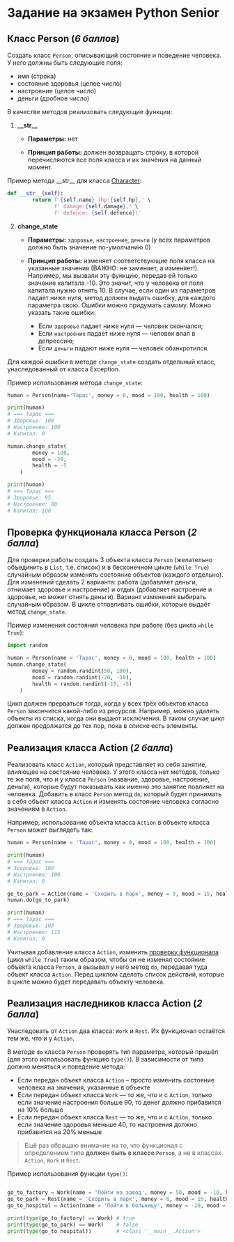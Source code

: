 # Задание на экзамен Python Senior

## Класс Person (_6 баллов_)
Создать класс `Person`, описывающий состояние и поведение человека. У него должны быть следующие поля: 
- имя (строка)
- состояние здоровья (целое число)
- настроение (целое число)
- деньги (дробное число)

В качестве методов реализовать следующие функции:

1. **\_\_str\_\_**

   - **Параметры:** нет

   - **Принцип работы:** должен возвращать строку, в которой перечисляются все поля класса и их значения на данный момент.

Пример метода \_\_str\_\_ для класса [Character](https://github.com/svitlyi-itstep/B2121/blob/master/Lesson_2/character.py#L16):
```python
def __str__(self):
        return f'{self.name} (hp:{self.hp},' \
               f' damage:{self.damage},' \
               f' defence: {self.defence})'
```

2. **change_state**

   - **Параметры:** `здоровье`, `настроение`, `деньги` (у всех параметров должно быть значение по-умолчанию 0)

   - **Принцип работы:** изменяет соответствующие поля класса на указанные значения (ВАЖНО: не заменяет, а изменяет!). Например, мы вызвали эту функцию, передав ей только значение капитала -10. Это значит, что у человека от поля капитала нужно отнять 10.
В случае, если один из параметров падает ниже нуля, метод должен выдать ошибку, для каждого параметра свою. Ошибки можно придумать самому.
Можно указать такие ошибки:
      - Если `здоровье` падает ниже нуля — человек скончался;
      - Если `настроение` падает ниже нуля — человек впал в депрессию;
      - Если `деньги` падают ниже нуля — человек обанкротился.

Для каждой ошибки в методе `change_state` создать отдельный класс, унаследованный от класса Exception.

  Пример использования метода `change_state`:
  ```python
  human = Person(name='Тарас', money = 0, mood = 100, health = 100)
  
  print(human)
  # === Тарас ===
  # Здоровье: 100
  # Настроение: 100
  # Капитал: 0
  
  human.change_state(
          money = 100,
          mood = -20,
          health = -5
      )
  
  print(human)
  # === Тарас ===
  # Здоровье: 95
  # Настроение: 80
  # Капитал: 100
  ```

## Проверка функционала класса Person (_2 балла_)
Для проверки работы создать 3 объекта класса `Person` (желательно объединить в `List`, т.е. список) и в бесконечном цикле (`while True`) случайным образом изменять состояние объектов (каждого отдельно). Для изменений сделать 2 варианта: работа (добавляет деньги, отнимает здоровье и настроение) и отдых (добавляет настроение и здоровье, но может отнять деньги). Вариант изменения выбирать случайным образом. В цикле отлавливать ошибки, которые выдаёт метод `change_state`.

Пример изменения состояния человека при работе (без цикла `while True`):
```python
import random

human = Person(name = 'Тарас', money = 0, mood = 100, health = 100)
human.change_state(
        money = random.randint(50, 100),
        mood = random.randint(-20, -10),
        health = random.randint(-10, -5)
    )
```

Цикл должен прерваться тогда, когда у всех трёх объектов класса `Person` закончится какой-либо из ресурсов. Например, можно удалять объекты из списка, когда они выдают исключения. В таком случае цикл должен продолжатся до тех пор, пока в списке есть элементы.

## Реализация класса Action (_2 балла_)
Реализовать класс `Action`, который представляет из себя занятие, влияющее на состояние человека. У этого класса нет методов, только те же поля, что и у класса `Person` (название, здоровье, настроение, деньги), которые будут показывать как именно это занятие повлияет на человека. Добавить в класс `Person` метод `do`, который будет принимать в себя объект класса `Action` и изменять состояние человека согласно значениям в `Action`.

Например, использование объекта класса `Action` в объекте класса `Person` может выглядеть так:
```python
human = Person(name = 'Тарас', money = 0, mood = 100, health = 100)

print(human)
# === Тарас ===
# Здоровье: 100
# Настроение: 100
# Капитал: 0

go_to_park = Action(name = 'Сходить в парк', money = 0, mood = 15, health = 3)
human.do(go_to_park)

print(human)
# === Тарас ===
# Здоровье: 103
# Настроение: 115
# Капитал: 0
```

Учитывая добавление класса `Action`, изменить [проверку функционала](https://github.com/svitlyi-itstep/B2121/blob/master/Exam.md#%D0%BF%D1%80%D0%BE%D0%B2%D0%B5%D1%80%D0%BA%D0%B0-%D1%84%D1%83%D0%BD%D0%BA%D1%86%D0%B8%D0%BE%D0%BD%D0%B0%D0%BB%D0%B0-%D0%BA%D0%BB%D0%B0%D1%81%D1%81%D0%B0-person-2-%D0%B1%D0%B0%D0%BB%D0%BB%D0%B0) (цикл `while True`) таким образом, чтобы он не изменял состояние объекта класса `Person`, а вызывал у него метод `do`, передавая туда объект класса `Action`. Перед циклом сделать список действий, которые в цикле можно будет передавать объекту человека.

## Реализация наследников класса Action (_2 балла_)
Унаследовать от `Action` два класса: `Work` и `Rest`. Их функционал остаётся тем же, что и у `Action`. 

В методе `do` класса `Person` проверять тип параметра, который пришёл (для этого использовать функцию `type()`). В зависимости от типа должно меняться и поведение метода:
- Если передан объект класса `Action` – просто изменить состояние человека на значения, указанные в объекте
- Если передан объект класса `Work` — то же, что и с `Action`, только если значение настроения больше 90, то денег должно прибавится на 10% больше
- Если передан объект класса `Rest` — то же, что и с `Action`, только если значение здоровья меньше 40, то настроения 
должно прибавится на 20% меньше

> Ещё раз обращаю внимание на то, что функционал с определением типа **должен быть в классе `Person`**, а не в классах `Action`, `Work` и `Rest`.

Пример использования функции `type()`:
```python

go_to_factory = Work(name = 'Пойти на завод', money = 50, mood = -10, health = -3)
go_to_park = Rest(name = 'Сходить в парк', money = 0, mood = 15, health = 3)
go_to_hospital = Action(name = 'Пойти в больницу', money = -20, mood = -5, health = 20)

print(type(go_to_factory) == Work) # true
print(type(go_to_park) == Work)    # false
print(type(go_to_hospital))        # <class '__main__.Action'>

```
